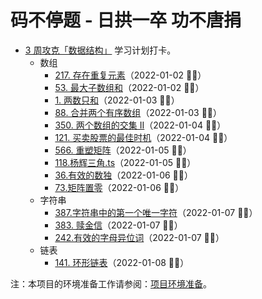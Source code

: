 # 码不停题 - 日拱一卒 功不唐捐

- [3 周攻克「数据结构」](https://leetcode-cn.com/study-plan/data-structures/?progress=28hzaki) 学习计划打卡。
  - 数组
    - [217. 存在重复元素](./217-存在重复元素.md)（2022-01-02 ✌🏻）
    - [53. 最大子数组和](./53-最大子数组和.md)（2022-01-02 ✌🏻）
    - [1. 两数只和](./1-两数之和.md)（2022-01-03 ✌🏻）
    - [88. 合并两个有序数组](./88-合并两个有序数组.md)（2022-01-03 ✌🏻）
    - [350. 两个数组的交集 II](./350-两个数组的交集-ii.md)（2022-01-04 ✌🏻）
    - [121. 买卖股票的最佳时机](./121-买卖股票的最佳时机.md)（2022-01-04 ✌🏻）
    - [566. 重塑矩阵](./566-重塑矩阵.md)（2022-01-05 ✌🏻）
    - [118.杨辉三角.ts](./118-杨辉三角.md)（2022-01-05 ✌🏻）
    - [36.有效的数独](./36-有效的数独.md)（2022-01-06 ✌🏻）
    - [73.矩阵置零](./73-矩阵置零.md)（2022-01-06 ✌🏻）
  - 字符串
    - [387.字符串中的第一个唯一字符](./387-字符串中的第一个唯一字符.md)（2022-01-07 ✌🏻）
    - [383. 赎金信](./383-赎金信.md)（2022-01-07 ✌🏻）
    - [242.有效的字母异位词](./242-有效的字母异位词.md)（2022-01-07 ✌🏻）
  - 链表
    - [141. 环形链表](./141-环形链表.md)（2022-01-08 ✌🏻）

注：本项目的环境准备工作请参阅：[项目环境准备](./install.md)。
